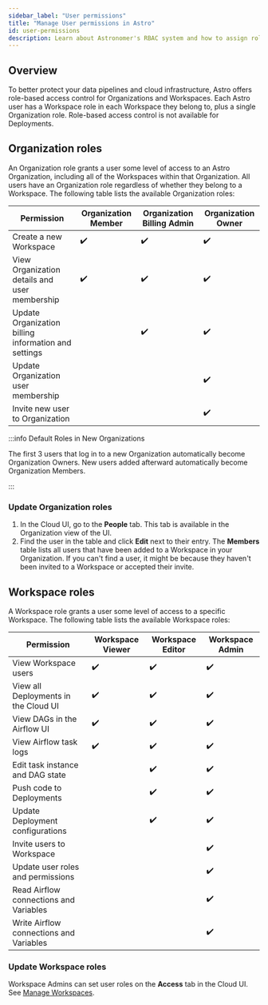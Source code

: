 ```yaml
---
sidebar_label: "User permissions"
title: "Manage User permissions in Astro"
id: user-permissions
description: Learn about Astronomer's RBAC system and how to assign roles to users.
---
```


## Overview

To better protect your data pipelines and cloud infrastructure, Astro offers role-based access control for Organizations and Workspaces. Each Astro user has a Workspace role in each Workspace they belong to, plus a single Organization role. Role-based access control is not available for Deployments.

## Organization roles

An Organization role grants a user some level of access to an Astro Organization, including all of the Workspaces within that Organization. All users have an Organization role regardless of whether they belong to a Workspace. The following table lists the available Organization roles:

| Permission                                          | **Organization Member** | **Organization Billing Admin** | **Organization Owner** |
| --------------------------------------------------- | ----------------------- | ------------------------------ | ---------------------- |
| Create a new Workspace                              | ✔️                      | ✔️                             | ✔️                     |
| View Organization details and user membership       | ✔️                      | ✔️                             | ✔️                     |
| Update Organization billing information and settings          |                         | ✔️                             | ✔️                     |
| Update Organization user membership |                         |                                | ✔️                     |
| Invite new user to Organization       |                       |                              | ✔️                     |

:::info Default Roles in New Organizations

The first 3 users that log in to a new Organization automatically become Organization Owners. New users added afterward automatically become Organization Members.

:::

### Update Organization roles

1. In the Cloud UI, go to the **People** tab. This tab is available in the Organization view of the UI.
2. Find the user in the table and click **Edit** next to their entry. The **Members** table lists all users that have been added to a Workspace in your Organization. If you can't find a user, it might be because they haven't been invited to a Workspace or accepted their invite.

## Workspace roles

A Workspace role grants a user some level of access to a specific Workspace. The following table lists the available Workspace roles:

| Permission                              | **Workspace Viewer** | **Workspace Editor** | **Workspace Admin** |
|-----------------------------------------| -------------------- | -------------------- | ------------------- |
| View Workspace users                    | ✔️                   | ✔️                   | ✔️                  |
| View all Deployments in the Cloud UI    | ✔️                   | ✔️                   | ✔️                  |
| View DAGs in the Airflow UI             | ✔️                   | ✔️                   | ✔️                  |
| View Airflow task logs                  | ✔️                   | ✔️                   | ✔️                  |
| Edit task instance and DAG state        |                      | ✔️                   | ✔️                  |  
| Push code to Deployments                |                      | ✔️                   | ✔️                  |
| Update Deployment configurations        |                      | ✔️                   | ✔️                  |
| Invite users to Workspace               |                      |                      | ✔️                   |
| Update user roles and permissions       |                      |                      | ✔️                  |
| Read Airflow connections and Variables  |                      |                      | ✔️                  |
| Write Airflow connections and Variables |                      |                      | ✔️                  |

### Update Workspace roles

Workspace Admins can set user roles on the **Access** tab in the Cloud UI. See [Manage Workspaces](manage-workspaces.md#manage-workspace-users).
